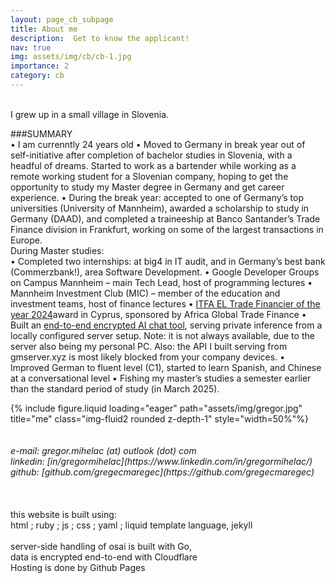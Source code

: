 ```yaml
---
layout: page_cb_subpage
title: About me
description:  Get to know the applicant!
nav: true
img: assets/img/cb/cb-1.jpg
importance: 2
category: cb
---
```


<br>
I grew up in a small village in Slovenia.<br>

###SUMMARY<br>
• I am currenntly 24 years old
• Moved to Germany in break year out of self-initiative after completion of bachelor studies in Slovenia, with a headful of dreams. Started to work as a bartender while working as a remote working student for a Slovenian company, hoping to get the opportunity to study my Master degree in Germany and get career experience.
• During the break year: accepted to one of Germany’s top universities (University of Mannheim), awarded a scholarship to study in
Germany (DAAD), and completed a traineeship at Banco Santander’s Trade Finance division in Frankfurt, working on some of the largest transactions in Europe.
<br>
During Master studies:<br>
• Completed two internships: at big4 in IT audit, and in Germany’s best bank (Commerzbank!), area Software Development. 
• Google Developer Groups on Campus Mannheim – main Tech Lead, host of programming lectures
• Mannheim Investment Club (MIC) – member of the education and investment teams, host of finance lectures
• [ITFA EL Trade Financier of the year 2024](https://www.linkedin.com/posts/itfa-org_annualconference-cyprus-itfacyprus2024-activity-7240387292995977216-ai-y/)award in Cyprus, sponsored by Africa Global Trade Finance
• Built an [end-to-end encrypted AI chat tool](https://gregormihelac.com/osai/), serving private inference from a locally configured server setup. Note: it is not always available, due to the server also being my personal PC. Also: the API I built serving from gmserver.xyz is most likely blocked from your company devices.
• Improved German to fluent level (C1), started to learn Spanish, and Chinese at a conversational level
• Fishing my master’s studies a semester earlier than the standard period of study (in March 2025).
<br>

<div class="row">
    <div class="col-sm mt-3 mt-md-0">
        {% include figure.liquid loading="eager" path="assets/img/gregor.jpg" title="me" class="img-fluid2 rounded z-depth-1" style="width=50%"%}
    </div>
</div>
<br>
<br>
<i>e-mail: gregor.mihelac (at) outlook (dot) com
<br>
linkedin: [in/gregormihelac](https://www.linkedin.com/in/gregormihelac/)
<br>
github: [github.com/gregecmaregec](https://github.com/gregecmaregec)</i>
<br>
<br>
<br>
<br>
this website is built using:<br>
html ; ruby ; js ; css ; yaml ; liquid template language, jekyll
<br>
<br>
server-side handling of osai is built with Go,<br>
data is encrypted end-to-end with Cloudflare<br>
Hosting is done by Github Pages
